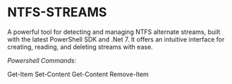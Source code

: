 # NTFS-STREAMS
A powerful tool for detecting and managing NTFS alternate streams, 
built with the latest PowerShell SDK and .Net 7. It offers an intuitive interface for creating, reading, and deleting streams with ease.

*Powershell Commands:*

Get-Item
Set-Content
Get-Content
Remove-Item
